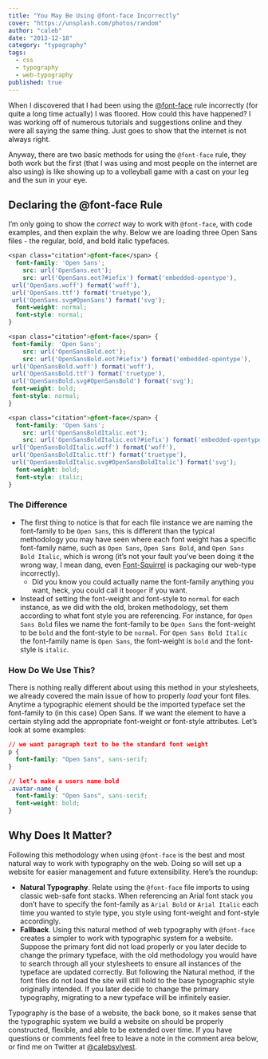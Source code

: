 ```yaml
---
title: "You May Be Using @font-face Incorrectly"
cover: "https://unsplash.com/photos/random"
author: "caleb"
date: "2013-12-18"
category: "typography"
tags:
  - css
  - typography
  - web-typography
published: true
---
```


When I discovered that I had been using the [@font-face](http://www.font-face.com/) rule incorrectly (for quite a long time actually) I was floored. How could this have happened? I was working off of numerous tutorials and suggestions online and they were all saying the same thing. Just goes to show that the internet is not always right.

Anyway, there are two basic methods for using the `@font-face` rule, they both work but the first (that I was using and most people on the internet are also using) is like showing up to a volleyball game with a cast on your leg and the sun in your eye.

## Declaring the @font-face Rule

I’m only going to show the <em>correct</em> way to work with `@font-face`, with code examples, and then explain the why. Below we are loading three Open Sans files - the regular, bold, and bold italic typefaces.

```css
<span class="citation">@font-face</span> {
  font-family: 'Open Sans';
    src: url('OpenSans.eot');
    src: url('OpenSans.eot?#iefix') format('embedded-opentype'),
 url('OpenSans.woff') format('woff'),
 url('OpenSans.ttf') format('truetype'),
 url('OpenSans.svg#OpenSans') format('svg');
  font-weight: normal;
  font-style: normal;
}

<span class="citation">@font-face</span> {
 font-family: 'Open Sans';
    src: url('OpenSansBold.eot');
    src: url('OpenSansBold.eot?#iefix') format('embedded-opentype'),
 url('OpenSansBold.woff') format('woff'),
 url('OpenSansBold.ttf') format('truetype'),
 url('OpenSansBold.svg#OpenSansBold') format('svg');
 font-weight: bold;
 font-style: normal;
}

<span class="citation">@font-face</span> {
  font-family: 'Open Sans';
    src: url('OpenSansBoldItalic.eot');
    src: url('OpenSansBoldItalic.eot?#iefix') format('embedded-opentype'),
 url('OpenSansBoldItalic.woff') format('woff'),
 url('OpenSansBoldItalic.ttf') format('truetype'),
 url('OpenSansBoldItalic.svg#OpenSansBoldItalic') format('svg');
  font-weight: bold;
  font-style: italic;
}
```

### The Difference

- The first thing to notice is that for each file instance we are naming the font-family to be `Open Sans`, this is different than the typical methodology you may have seen where each font weight has a specific font-family name, such as `Open Sans`, `Open Sans Bold`, and `Open Sans Bold Italic`, which is wrong (it’s not your fault you’ve been doing it the wrong way, I mean dang, even [Font-Squirrel](http://www.fontsquirrel.com/) is packaging our web-type incorrectly).
  - Did you know you could actually name the font-family anything you want, heck, you could call it `booger` if you want.
- Instead of setting the font-weight and font-style to `normal` for each instance, as we did with the old, broken methodology, set them according to what font style you are referencing. For instance, for `Open Sans Bold` files we name the font-family to be `Open Sans` the font-weight to be `bold` and the font-style to be `normal`. For `Open Sans Bold Italic` the font-family name is `Open Sans`, the font-weight is `bold` and the font-style is `italic`.

### How Do We Use This?

There is nothing really different about using this method in your stylesheets, we already covered the main issue of how to properly *load* your font files. Anytime a typographic element should be the imported typeface set the font-family to (in this case) Open Sans. If we want the element to have a certain styling add the appropriate font-weight or font-style attributes. Let’s look at some examples:

```css
// we want paragraph text to be the standard font weight
p {
  font-family: "Open Sans", sans-serif;
}

// let’s make a users name bold
.avatar-name {
  font-family: "Open Sans", sans-serif;
  font-weight: bold;
}
```

## Why Does It Matter?

Following this methodology when using `@font-face` is the best and most natural way to work with typography on the web. Doing so will set up a website for easier management and future extensibility. Here’s the roundup:

- **Natural Typography**. Relate using the `@font-face` file imports to using classic web-safe font stacks. When referencing an Arial font stack you don’t have to specify the font-family as `Arial Bold` or `Arial Italic` each time you wanted to style type, you style using font-weight and font-style accordingly.
- **Fallback**. Using this natural method of web typography with `@font-face` creates a simpler to work with typographic system for a website. Suppose the primary font did not load properly or you later decide to change the primary typeface, with the old methodology you would have to search through all your stylesheets to ensure all instances of the typeface are updated correctly. But following the Natural method, if the font files do not load the site will still hold to the base typographic style originally intended. If you later decide to change the primary typography, migrating to a new typeface will be infinitely easier.

Typography is the base of a website, the back bone, so it makes sense that the typographic system we build a website on should be properly constructed, flexible, and able to be extended over time. If you have questions or comments feel free to leave a note in the comment area below, or find me on Twitter at <a href="https://twitter.com/calebsylvest" target="_blank">@calebsylvest</a>.
